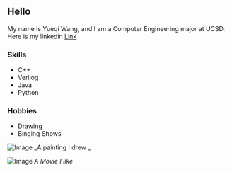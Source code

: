 ## Hello
My name is Yueqi Wang, and I am a Computer Engineering major at UCSD. Here is my linkedin [Link](https://www.linkedin.com/in/yueqi-wang-627561181/)

### Skills
- C++
- Verilog
- Java
- Python

### Hobbies
- Drawing
- Binging Shows

![Image](src)
_A painting I drew _

![Image](src)
_A Movie I like_
